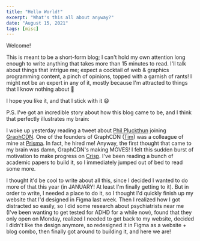 ```yaml
---
title: "Hello World!"
excerpt: "What's this all about anyway?"
date: "August 15, 2021"
tags: [misc]
---
```


Welcome!

This is meant to be a short-form blog; I can't hold my own attention long enough to write anything that takes more than 15 minutes to read. I'll talk about things that intrigue me; expect a cocktail of web & graphics programming content, a pinch of opinions, topped with a garnish of rants! I might not be an expert in any of it, mostly because I'm attracted to things that I know nothing about 😬

I hope you like it, and that I stick with it 😄

P.S. I've got an incredible story about how this blog came to be, and I think that perfectly illustrates my brain:

I woke up yesterday reading a tweet about [Phil Pluckthun](http://github.com/kitten) joining [GraphCDN](https://graphcdn.io). One of the founders of GraphCDN ([Tim](https://github.com/timsuchanek)) was a colleague of mine at [Prisma](https://prisma.io). In fact, he hired me! Anyway, the first thought that came to my brain was damn, GraphCDN's making MOVES! I felt this sudden burst of motivation to make progress on [Crisp](https://github.com/crimsontools). I've been reading a bunch of academic papers to build it, so I immediately jumped out of bed to read some more.

I thought it'd be cool to write about all this, since I decided I wanted to do more of that this year (in JANUARY! At least I'm finally getting to it). But in order to write, I needed a place to do it, so I thought I'd quickly finish up my website that I'd designed in Figma last week. Then I realized how I got distracted so easily, so I did some research about psychiatrists near me (I've been wanting to get tested for ADHD for a while now), found that they only open on Monday, realized I needed to get back to my website, decided I didn't like the design anymore, so redesigned it in Figma as a website + blog combo, then finally got around to building it, and here we are!
